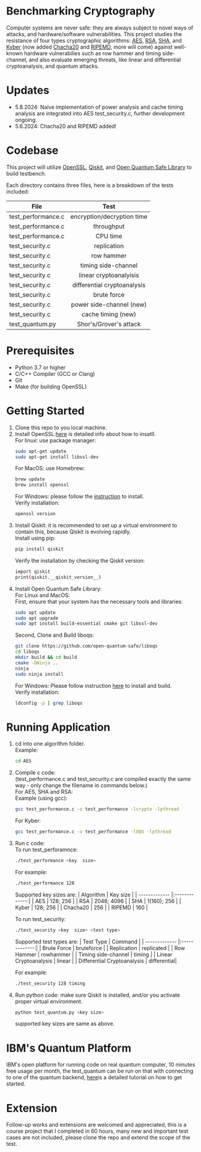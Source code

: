 # Benchmarking Cryptography
Computer systems are never safe: they are always subject to novel ways of attacks, and hardware/software vulnerabilities. This project studies
the resistance of four types cryptographic algorithms: [AES](https://en.wikipedia.org/wiki/Advanced_Encryption_Standard), [RSA](https://en.wikipedia.org/wiki/RSA_(cryptosystem)), [SHA](https://en.wikipedia.org/wiki/Secure_Hash_Algorithms), and [Kyber](https://en.wikipedia.org/wiki/Kyber) (now added [Chacha20](https://en.wikipedia.org/wiki/ChaCha20-Poly1305) and [RIPEMD](https://en.wikipedia.org/wiki/RIPEMD), more will come) against well-known hardware vulnerabilies such as row hammer 
and timing side-channel, and also evaluate emerging threats, like linear and differential cryptoanalysis, and quantum attacks. 

# Updates
- 5.8.2024: Naive implementation of power analysis and cache timing analysis are integrated into AES test_security.c, further development ongoing.
- 5.6.2024: Chacha20 and RIPEMD added!

# Codebase
This project will utilize [OpenSSL](https://www.openssl.org), [Qiskit](https://en.wikipedia.org/wiki/Qiskit), and [Open Quantum Safe Library](https://openquantumsafe.org) to build testbench.

Each directory contains three files, here is a breakdown of the tests included:

| File          | Test          | 
| ------------- |:-------------:| 
| test_performance.c | encryption/decryption time |
| test_performance.c | throughput                 | 
| test_performance.c | CPU time                   | 
| test_security.c    | replication                | 
| test_security.c    | row hammer                 | 
| test_security.c    | timing side-channel        | 
| test_security.c    | linear cryptoanalyisis     |
| test_security.c    | differential cryptoanalysis|
| test_security.c    | brute force                |
| test_security.c    | power side-channel (new)   |
| test_security.c    | cache timing (new)         |
| test_quantum.py    | Shor's/Grover's attack     |

# Prerequisites
- Python 3.7 or higher
- C/C++ Compiler (GCC or Clang)
- Git
- Make (for building OpenSSL)

# Getting Started
1. Clone this repo to you local machine.
2. Install OpenSSL:[here](https://www.openssl.org/source/) is detailed info about how to insatll.<br>
   For linux: use package manager: 
   ```bash
   sudo apt-get update
   sudo apt-get install libssl-dev
   ```
   For MacOS: use Homebrew:
   ```bash
   brew update
   brew install openssl
   ```
   For Windows: please follow the [instruction](https://www.openssl.org/source/gitrepo.html) to install.<br>
   Verify installation:
   ```bash
   openssl version
   ```
2. Install Qiskit: it is recommended to set up a virtual environment to contain this, because Qiskit is evolving rapidly.<br>
   Install using pip:
   ```bash
   pip install qiskit
   ```
   Verify the installation by checking the Qiskit version:
   ```bash
   import qiskit
   print(qiskit.__qiskit_version__)
   ```
3. Install Open Quantum Safe Library:<br>
   For Linux and MacOS:<br>
   First, ensure that your system has the necessary tools and libraries:
   ```bash
   sudo apt update
   sudo apt upgrade
   sudo apt install build-essential cmake git libssl-dev
   ```
   Second, Clone and Build liboqs:
   ```bash
   git clone https://github.com/open-quantum-safe/liboqs
   cd liboqs
   mkdir build && cd build
   cmake -GNinja ..
   ninja
   sudo ninja install
   ```
   For Windows:
   Please follow instruction [here](https://github.com/open-quantum-safe/liboqs) to install and build.<br>
   Verify installation:
   ```bash
   ldconfig -p | grep liboqs
   ```
# Running Application
1. cd into one algorithm folder. <br>
   Example:
   ```bash
   cd AES
   ```
2. Compile c code: <br>
   (test_performance.c and test_security.c are compiled exactly the same way - only change the filename in commands below.) <br>
   For AES, SHA and RSA: <br>
    Example (using gcc):
   ```bash
   gcc test_performance.c -o test_performance -lcrypto -lpthread
   ```
   For Kyber:<br>
   ```bash
   gcc test_performance.c -o test_performance -lOQS -lpthread
   ```
4. Run c code: <br>
   To run test_perforamnce:
   ```bash
   ./test_performance <key  size>
   ```
   For example:
   ```bash
   ./test_performance 128
   ```
   Supported key sizes are:
   | Algorithm     | Key size      | 
   | ------------- |:-------------:| 
   |   AES         | 128; 256      |
   |   RSA         | 2048; 4096    | 
   |   SHA         | 1(160); 256   | 
   |   Kyber       | 128; 256      |
   |   Chacha20    | 256           |
   |   RIPEMD      | 160           |

   To run test_security:
   ```bash
   ./test_security <key  size> <test type>
   ```
   Supported test types are:
   | Test Type     | Command       | 
   | ------------- |:-------------:| 
   |   Brute Force | bruteforce    |
   |   Replication | replicated    | 
   |   Row Hammer  | rowhammer     | 
   |   Timing side-channel       | timing     | 
   |   Linear Cryptoanalysis     | linear     |
   |   Differential Cryptoanalysis | differential|

   For example:
   ```bash
   ./test_security 128 timing
   ```
6. Run python code: make sure Qiskit is installed, and/or you activate proper virtual environment.<br>
   ```bash
   python test_quantum.py <key size>
   ```
   supported key sizes are same as above.

# IBM's Quantum Platform
IBM's open platform for running code on real quantum computer, 10 minutes free usage per month, the test_quantum can be run on that with connecting to one of the quantum backend, [here](https://docs.quantum.ibm.com/start/hello-world)is a detailed tutorial on how to get started.

# Extension
Follow-up works and extensions are welcomed and appreciated, this is a course project that I completed in 60 hours, many new and important test cases are not included, please clone the repo and extend the scope of the test. 
   
   
   
